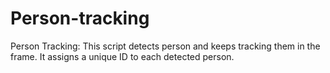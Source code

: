 # Person-tracking
Person Tracking: This script detects person and keeps tracking them in the frame. It assigns a unique ID to each detected person.
